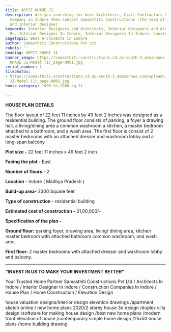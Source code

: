 ```yaml
---
title: ARPIT KHARE JI
description: Are you searching for best Architects, Civil Contractors & Construction
  Company in Indore then contact Samasthiti Constructions -the team of best home designer
  and interior designer
keywords: Interior Designers and Architects, Interior Designers and Architects Near
  Me, Interior Designer In Indore, Interior Designers In Indore, Construction
pagetopic: Best Architects in Indore
author: Samasthiti Constructions Pvt Ltd
robots: ''
heading: ARPIT KHARE JI
banner_image: https://samasthiti-constructions.s3.ap-south-1.amazonaws.com/uploads/ARPIT
  KHARE JI-Model (1)_page-0001.jpg
serial_number: 1
tilephotos:
- https://samasthiti-constructions.s3.ap-south-1.amazonaws.com/uploads/ARPIT KHARE
  JI-Model (1)_page-0001.jpg
house_category: 1000-to-2000-sq-ft

---
```

**HOUSE PLAN DETAILS**

The floor layout of 22 feet 11 inches by 49 feet 2 inches was designed as a residential building. The ground floor consists of parking, a foyer a drawing hall, a living/dining area a common washroom a kitchen, a master bedroom attached to a bathroom, and a wash area. The first floor is consist of 2 master bedrooms with an attached dresser and washroom lobby and a long-span balcony.

**Plot size -** 22 feet 11 inches x 49 feet 2 inch

**Facing the plot -** East

**Number of floors -** 2

**Location -** Indore ( Madhya Pradesh )

**Build-up area-** 2300 Square feet

**Type of construction -** residential building

**Estimated cost of construction -** 31,00,000/-

**Specification of the plan -**

**Ground floor:** parking foyer, drawing area, living/ dining area, kitchen master bedroom with attached bathroom common washroom, and wash area.

**First floor:** 2 master bedrooms with attached dresser and washroom lobby and balcony.

***

**“INVEST IN US TO MAKE YOUR INVESTMENT BETTER”**

Your Trusted Home Partner Samasthiti Constructions Pvt Ltd / Architects In Indore / Interior Designer In Indore / Construction Companies In Indore / House Plan / Home Construction / Elevation Design

house valuation designs/interior design elevation drawings /apartment sketch online / new home plans 2020/2 storey house 3d design /duplex villa design /software for making house design /best new home plans /modern front elevation of house /contemporary simple home design /25x50 house plans /home building drawing